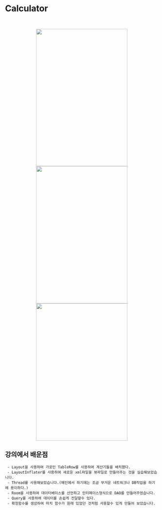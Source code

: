 # Calculator

<br />
<p align="center">
  
  <img width="300" height="450" src="https://user-images.githubusercontent.com/89181586/169691972-3ef20447-3f97-453d-9c38-3bf96da8cab9.png">
  <img width="300" height="450" src="https://user-images.githubusercontent.com/89181586/169691998-ee6ab9a2-5164-4fa5-b80d-d6d491affcba.png">
  <img width="300" height="450" src="https://user-images.githubusercontent.com/89181586/169692004-4d1f1f8f-628a-4348-af68-0bfc5d195d6f.png">
</p>

## 강의에서 배운점
```
 - Layout을 사용하여 가로인 TableRow를 사용하여 계산기들을 배치했다.
 - LayoutInflater를 사용하여 새로운 xml파일을 뷰파일로 만들어주는 것을 실습해보았습니다.
 - Thread를 사용해보았습니다.(메인에서 하기에는 조금 무거운 네트워크나 DB작업을 하기에 용이하다.)
 - Room을 사용하여 데이터베이스를 선언하고 인터페이스형식으로 DAO를 만들어주었습니다.
 - Query를 사용하여 데이터를 손쉽게 전달할수 있다.
 - 확장함수를 생성하여 마치 함수가 원래 있었던 것처럼 사용할수 있게 만들어 보았습니다.
```
